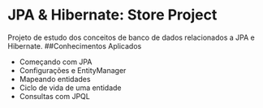 # JPA & Hibernate: Store Project
Projeto de estudo dos conceitos de banco de dados relacionados a JPA e Hibernate.
##Conhecimentos Aplicados
- Começando com JPA
- Configurações e EntityManager
- Mapeando entidades
- Ciclo de vida de uma entidade
- Consultas com JPQL
